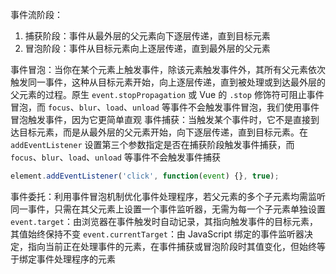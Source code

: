事件流阶段：

1. 捕获阶段：事件从最外层的父元素向下逐层传递，直到目标元素
2. 冒泡阶段：事件从目标元素向上逐层传递，直到最外层的父元素

事件冒泡：当你在某个元素上触发事件，除该元素触发事件外，其所有父元素依次触发同一事件，这种从目标元素开始，向上逐层传递，直到被处理或到达最外层的父元素的过程。原生 `event.stopPropagation` 或 Vue 的 `.stop` 修饰符可阻止事件冒泡，而 `focus`、`blur`、`load`、`unload` 等事件不会触发事件冒泡，我们使用事件冒泡触发事件，因为它更简单直观
事件捕获：当触发某个事件时，它不是直接到达目标元素，而是从最外层的父元素开始，向下逐层传递，直到目标元素。在 `addEventListener` 设置第三个参数指定是否在捕获阶段触发事件捕获，而 `focus`、`blur`、`load`、`unload` 等事件不会触发事件捕获

```JavaScript
element.addEventListener('click', function(event) {}, true);
```

事件委托：利用事件冒泡机制优化事件处理程序，若父元素的多个子元素均需监听同一事件，只需在其父元素上设置一个事件监听器，无需为每一个子元素单独设置
`event.target`：由浏览器在事件触发时自动记录，其指向触发事件的目标元素，其值始终保持不变
`event.currentTarget`：由 JavaScript 绑定的事件监听器决定，指向当前正在处理事件的元素，在事件捕获或冒泡阶段时其值变化，但始终等于绑定事件处理程序的元素
